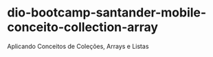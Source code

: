 # dio-bootcamp-santander-mobile-conceito-collection-array
Aplicando Conceitos de Coleções, Arrays e Listas
